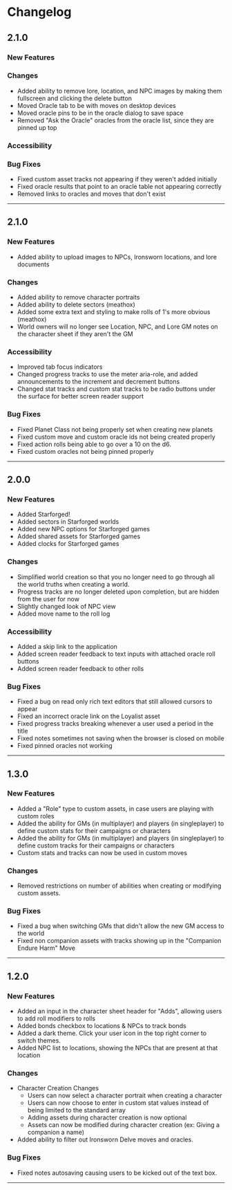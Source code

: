 # Changelog

## 2.1.0

### New Features

### Changes

- Added ability to remove lore, location, and NPC images by making them fullscreen and clicking the delete button
- Moved Oracle tab to be with moves on desktop devices
- Moved oracle pins to be in the oracle dialog to save space
- Removed "Ask the Oracle" oracles from the oracle list, since they are pinned up top

### Accessibility

### Bug Fixes

- Fixed custom asset tracks not appearing if they weren't added initially
- Fixed oracle results that point to an oracle table not appearing correctly
- Removed links to oracles and moves that don't exist

---

## 2.1.0

### New Features

- Added ability to upload images to NPCs, Ironsworn locations, and lore documents

### Changes

- Added ability to remove character portraits
- Added ability to delete sectors (meathox)
- Added some extra text and styling to make rolls of 1's more obvious (meathox)
- World owners will no longer see Location, NPC, and Lore GM notes on the character sheet if they aren't the GM

### Accessibility

- Improved tab focus indicators
- Changed progress tracks to use the meter aria-role, and added announcements to the increment and decrement buttons
- Changed stat tracks and custom stat tracks to be radio buttons under the surface for better screen reader support

### Bug Fixes

- Fixed Planet Class not being properly set when creating new planets
- Fixed custom move and custom oracle ids not being created properly
- Fixed action rolls being able to go over a 10 on the d6.
- Fixed custom oracles not being pinned properly

---

## 2.0.0

### New Features

- Added Starforged!
- Added sectors in Starforged worlds
- Added new NPC options for Starforged games
- Added shared assets for Starforged games
- Added clocks for Starforged games

### Changes

- Simplified world creation so that you no longer need to go through all the world truths when creating a world.
- Progress tracks are no longer deleted upon completion, but are hidden from the user for now
- Slightly changed look of NPC view
- Added move name to the roll log

### Accessibility

- Added a skip link to the application
- Added screen reader feedback to text inputs with attached oracle roll buttons
- Added screen reader feedback to other rolls

### Bug Fixes

- Fixed a bug on read only rich text editors that still allowed cursors to appear
- Fixed an incorrect oracle link on the Loyalist asset
- Fixed progress tracks breaking whenever a user used a period in the title
- Fixed notes sometimes not saving when the browser is closed on mobile
- Fixed pinned oracles not working

---

## 1.3.0

### New Features

- Added a "Role" type to custom assets, in case users are playing with custom roles
- Added the ability for GMs (in multiplayer) and players (in singleplayer) to define custom stats for their campaigns or characters
- Added the ability for GMs (in multiplayer) and players (in singleplayer) to define custom tracks for their campaigns or characters
- Custom stats and tracks can now be used in custom moves

### Changes

- Removed restrictions on number of abilities when creating or modifying custom assets.

### Bug Fixes

- Fixed a bug when switching GMs that didn't allow the new GM access to the world
- Fixed non companion assets with tracks showing up in the "Companion Endure Harm" Move

---

## 1.2.0

### New Features

- Added an input in the character sheet header for "Adds", allowing users to add roll modifiers to rolls
- Added bonds checkbox to locations & NPCs to track bonds
- Added a dark theme. Click your user icon in the top right corner to switch themes.
- Added NPC list to locations, showing the NPCs that are present at that location

### Changes

- Character Creation Changes
  - Users can now select a character portrait when creating a character
  - Users can now choose to enter in custom stat values instead of being limited to the standard array
  - Adding assets during character creation is now optional
  - Assets can now be modified during character creation (ex: Giving a companion a name)
- Added ability to filter out Ironsworn Delve moves and oracles.

### Bug Fixes

- Fixed notes autosaving causing users to be kicked out of the text box.

---
